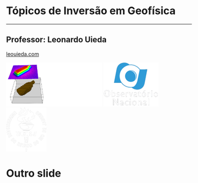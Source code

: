 # Tópicos de Inversão em Geofísica

---

## Professor: Leonardo Uieda

<i class="fa fa-home"></i> [leouieda.com](http://leouieda.com)

![Pinga LAB](img/pinga.png)
![Observatório Nacional](img/ON.png)
![UERJ](img/UERJ.png)

# Outro slide

